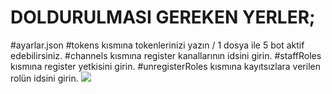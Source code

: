 # DOLDURULMASI GEREKEN YERLER;

#ayarlar.json
#tokens kısmına tokenlerinizi yazın / 1 dosya ile 5 bot aktif edebilirsiniz.
#channels kısmına register kanallarının idsini girin.
#staffRoles kısmına register yetkisini girin.
#unregisterRoles kısmına kayıtsızlara verilen rolün idsini girin.
 <a href="https://discord.com/users/708952622375239690" target="_blank"><img src="https://shields.io/badge/Discord-111111.svg?&style=for-the-badge&logo=discord"></a>
